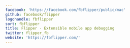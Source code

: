 ```yaml
---
facebook: 'https://facebook.com/fbflipper/public/mac'
github: facebook/flipper
logohandle: fbflipper
sort: fbflipper
title: Flipper · Extensible mobile app debugging
twitter: flipper_fb
website: 'https://fbflipper.com/'
---
```

